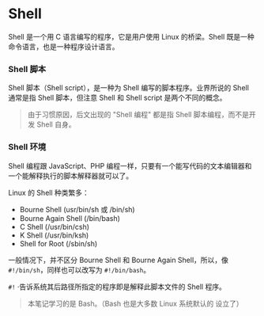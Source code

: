 # Shell

Shell 是一个用 C 语言编写的程序，它是用户使用 Linux 的桥梁。Shell 既是一种命令语言，也是一种程序设计语言。

### Shell  脚本

Shell 脚本（Shell script），是一种为 Shell 编写的脚本程序。业界所说的 Shell 通常是指 Shell 脚本，但注意 Shell 和 Shell script 是两个不同的概念。

> 由于习惯原因，后文出现的 "Shell 编程" 都是指 Shell 脚本编程，而不是开发 Shell 自身。

### Shell 环境

Shell 编程跟 JavaScript、PHP 编程一样，只要有一个能写代码的文本编辑器和一个能解释执行的脚本解释器就可以了。

Linux 的 Shell 种类繁多：

- Bourne Shell (usr/bin/sh 或 /bin/sh)
- Bourne Again Shell (/bin/bash)
- C Shell (/usr/bin/csh)
- K Shell (/usr/bin/ksh)
- Shell for Root (/sbin/sh)

一般情况下，并不区分 Bourne Shell 和 Bourne Again Shell，所以，像 `#!/bin/sh`，同样也可以改写为 `#!/bin/bash`。

`#!` ·告诉系统其后路径所指定的程序即是解释此脚本文件的 Shell 程序。

> 本笔记学习的是 Bash。（Bash 也是大多数 Linux 系统默认的 设立了）



